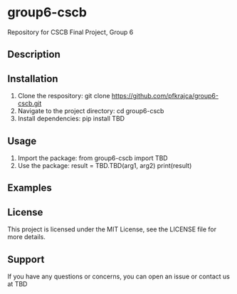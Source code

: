 # group6-cscb
Repository for CSCB Final Project, Group 6

## Description

## Installation
1. Clone the respository:
  git clone https://github.com/pfkrajca/group6-cscb.git
3. Navigate to the project directory:
   cd group6-cscb
5. Install dependencies:
   pip install TBD

## Usage
1. Import the package:
   from group6-cscb import TBD
2. Use the package:
   result = TBD.TBD(arg1, arg2)
   print(result)

## Examples

## License
This project is licensed under the MIT License, see the LICENSE file for more details.

## Support
If you have any questions or concerns, you can open an issue or contact us at TBD


